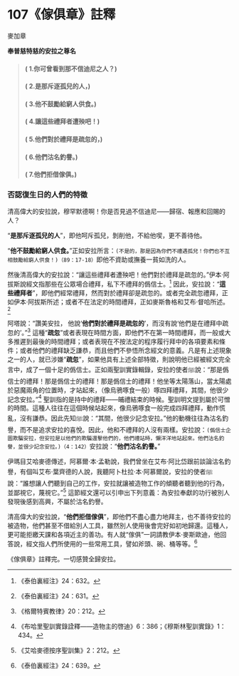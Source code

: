 # 107《傢俱章》註釋

麥加章

**奉普慈特慈的安拉之尊名**

> #### ( 1.你可曾看到那不信迪尼之人？) 
> #### ( 2.是那斥逐孤兒的人，)
> #### ( 3.他不鼓勵給窮人供食。) 
> #### ( 4.讓這些禮拜者遭殃吧！) 
> #### ( 5.他們對於禮拜是疏忽的，) 
> #### ( 6.他們沽名釣譽。)
> #### ( 7.他們拒借傢俱。)

### 否認復生日的人們的特徵

清高偉大的安拉說，穆罕默德啊！你是否見過不信迪尼——歸宿、報應和回賜的人？

“**是那斥逐孤兒的人**”，即他呵斥孤兒，剝削他，不給他喫，更不善待他。

“**他不鼓勵給窮人供食。**”正如安拉所言：`(不是的，那是因為你們不禮遇孤兒！你們也不互相鼓勵給窮人供食！)（89：17-18）`即他不資助或撫養一貧如洗的人。

然後清高偉大的安拉說：“讓這些禮拜者遭殃吧！他們對於禮拜是疏忽的。”伊本·阿拔斯說經文指那些在公眾場合禮拜，私下不禮拜的僞信士。[^1] 因此，安拉說：“**這些禮拜者**”，即他們經常禮拜，然而對於禮拜卻是疏忽的。或者完全疏忽禮拜，正如伊本·阿拔斯所述；或者不在法定的時間禮拜，正如麥斯魯格和艾布·督哈所述。[^2] 

阿塔說：“讚美安拉， 他說‘**他們對於禮拜是疏忽的**’，而沒有說‘他們是在禮拜中疏忽的’。”[^3] 這種“**疏忽**”或者表現在時間方面，即他們不在第一時間禮拜，而一般或大多推遲到最後的時間禮拜；或者表現在不按法定的程序履行拜中的各項要素和條件；或者他們的禮拜缺乏謙恭，而且他們不參悟所念經文的意義。凡是有上述現象之一的人，就已涉嫌“**疏忽**”，如果他具有上述全部特徵，則說明他已經被經文完全言中，成了一個十足的僞信士。正如兩聖訓實錄輯錄，安拉的使者ﷺ說：“那是僞信士的禮拜！那是僞信士的禮拜！那是僞信士的禮拜！他坐等太陽落山，當太陽處於惡魔兩角的位置時，才站起來，（像烏鴉啄食一般）啄四拜禮拜，其間，他很少記念安拉。”[^4] 聖訓指的是持中的禮拜——晡禮結束的時候。聖訓明文提到屬於可憎的時間。這種人往往在這個時候站起來，像烏鴉啄食一般完成四拜禮拜，動作慌亂，沒有謙恭。因此先知ﷺ說：“其間，他很少記念安拉。”他的動機往往為沽名釣譽，而不是追求安拉的喜悅。因此，他和不禮拜的人沒有兩樣。安拉說：`(僞信士企圖欺騙安拉，但安拉是以他們的欺騙還擊他們的，他們禮站時，懶洋洋地站起來。他們沽名釣譽，並很少記念安拉。)（4：142）`安拉說：“**他們沽名釣譽。**”

[^1]:《泰伯裏經注》24：632。

[^2]:《泰伯裏經注》24：631。

[^3]:《格爾特賓教律》20：212。

伊瑪目艾哈麥德傳述，阿慕爾·本·孟勒說，我們曾坐在艾布·阿比岱跟前談論沽名釣譽，有個叫艾布·葉齊德的人說，我聽阿卜杜拉·本·阿慕爾說，安拉的使者ﷺ說：“誰想讓人們聽到自己的工作，安拉就讓被造物工作的傾聽者聽到他的行為，並鄙視它，蔑視它。”[^5] 這節經文還可以引申出下列意義：為安拉奉獻的功行被別人發現後感到高興，不屬於沽名釣譽。

清高偉大的安拉說，“**他們拒借傢俱**”，即他們不盡心盡力地拜主，也不善待安拉的被造物，他們甚至不借給別人工具，雖然別人使用後會完好如初地歸還。這種人，更可能拒繳天課和各項近主的善功。有人就“傢俱”一詞請教伊本·麥斯歐迪，他回答說，經文指人們所使用的一些常用工具，譬如斧頭、碗、桶等等。[^6] 

《傢俱章》註釋完。一切感贊全歸安拉。

[^4]:《布哈里聖訓實錄詮釋——造物主的啓迪》6：386；《穆斯林聖訓實錄》1：434。

[^5]:《艾哈麥德按序聖訓集》2：212。

[^6]:《泰伯裏經注》24：639。